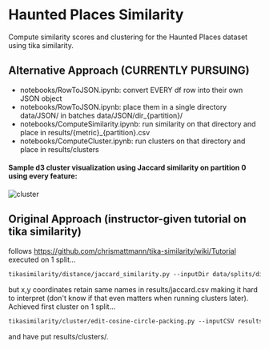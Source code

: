 # Haunted Places Similarity
Compute similarity scores and clustering for the Haunted Places dataset using tika similarity.<br>

## Alternative Approach (CURRENTLY PURSUING)
- notebooks/RowToJSON.ipynb: convert EVERY df row into their own JSON object
- notebooks/RowToJSON.ipynb: place them in a single directory data/JSON/ in batches data/JSON/dir_{partition}/
- notebooks/ComputeSimilarity.ipynb: run similarity on that directory and place in results/{metric}_{partition}.csv
- notebooks/ComputeCluster.ipynb: run clusters on that directory and place in results/clusters

#### Sample d3 cluster visualization using Jaccard similarity on partition 0 using every feature:
![cluster](https://github.com/user-attachments/assets/16e1dbfd-6a32-45fb-8e17-a43d9b4cc754)


## Original Approach (instructor-given tutorial on tika similarity)
follows https://github.com/chrismattmann/tika-similarity/wiki/Tutorial <br>
executed on 1 split...
```diff
tikasimilarity/distance/jaccard_similarity.py --inputDir data/splits/dir_001 --outCSV results/jaccard.csv
```
but x,y coordinates retain same names in results/jaccard.csv making it hard to interpret (don't know if that even matters when running clusters later).<br>
Achieved first cluster on 1 split...
```diff
tikasimilarity/cluster/edit-cosine-circle-packing.py --inputCSV results/jaccard.csv --cluster 2
```
and have put results/clusters/.
<br>
